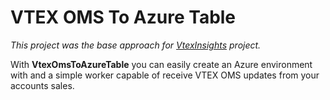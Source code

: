 # VTEX OMS To Azure Table

_This project was the base approach for [VtexInsights](https://github.com/vtex/VtexInsights) project._

With **VtexOmsToAzureTable** you can easily create an Azure environment with and a simple worker capable of receive VTEX OMS updates from your accounts sales.
